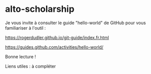 # alto-scholarship

Je vous invite à consulter le guide "hello-world" de GitHub pour vous familiariser à l'outil :

https://rogerdudler.github.io/git-guide/index.fr.html

https://guides.github.com/activities/hello-world/

Bonne lecture !

Liens utiles : à compléter
